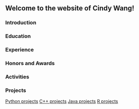 ## Welcome to the website of Cindy Wang!

### Introduction

### Education

### Experience

### Honors and Awards

### Activities

### Projects

[Python projects](Cindy-Wang/Python.md)
[C++ projects](Cindy-Wang/Python.md)
[Java projects](Cindy-Wang/Python.md)
[R projects](Cindy-Wang/Python.md)
